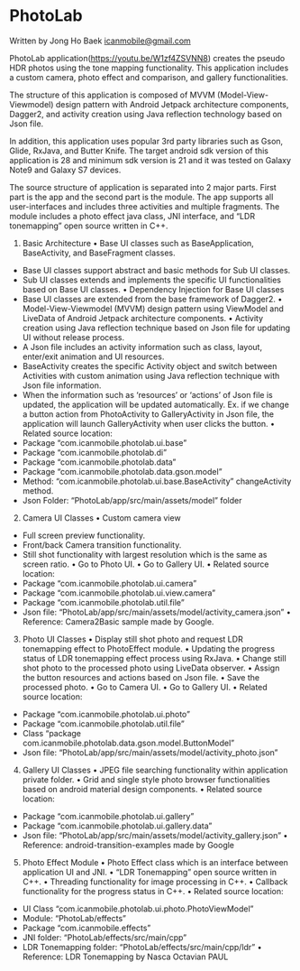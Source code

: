 # PhotoLab
Written by Jong Ho Baek icanmobile@gmail.com

PhotoLab application(https://youtu.be/W1zf4ZSVNN8) creates the pseudo HDR photos using the tone mapping functionality. 
This application includes a custom camera, photo effect and comparison, and gallery functionalities.

The structure of this application is composed of MVVM (Model-View-Viewmodel) design pattern with Android Jetpack architecture components, 
Dagger2, and activity creation using Java reflection technology based on Json file. 

In addition, this application uses popular 3rd party libraries such as Gson, Glide, RxJava, and Butter Knife. 
The target android sdk version of this application is 28 and minimum sdk version is 21 and it was tested on Galaxy Note9 and Galaxy S7 devices.

The source structure of application is separated into 2 major parts. 
First part is the app and the second part is the module. 
The app supports all user-interfaces and includes three activities and multiple fragments. 
The module includes a photo effect java class, JNI interface, and “LDR tonemapping” open source written in C++.

1. Basic Architecture
• Base UI classes such as BaseApplication, BaseActivity, and BaseFragment classes.
  - Base UI classes support abstract and basic methods for Sub UI classes.
  - Sub UI classes extends and implements the specific UI functionalities based on Base UI classes.
• Dependency Injection for Base UI classes
  - Base UI classes are extended from the base framework of Dagger2.
• Model-View-Viewmodel (MVVM) design pattern using ViewModel and LiveData of Android Jetpack architecture components.
• Activity creation using Java reflection technique based on Json file for updating UI without release process.
  - A Json file includes an activity information such as class, layout, enter/exit animation and
UI resources.
  - BaseActivity creates the specific Activity object and switch between Activities with custom animation using Java reflection technique with Json file information.
  - When the information such as ‘resources’ or ‘actions’ of Json file is updated, the application will be updated automatically. 
    Ex. if we change a button action from PhotoActivity to GalleryActivity in Json file, the application will launch GalleryActivity when user clicks the button.
• Related source location:
  - Package “com.icanmobile.photolab.ui.base”
  - Package “com.icanmobile.photolab.di”
  - Package “com.icanmobile.photolab.data”
  - Package “com.icanmobile.photolab.data.gson.model”
  - Method: “com.icanmobile.photolab.ui.base.BaseActivity” changeActivity method.
  - Json Folder: “PhotoLab/app/src/main/assets/model” folder

2. Camera UI Classes
• Custom camera view
  - Full screen preview functionality.
  - Front/back Camera transition functionality.
  - Still shot functionality with largest resolution which is the same as screen ratio.
• Go to Photo UI.
• Go to Gallery UI.
• Related source location:
  - Package “com.icanmobile.photolab.ui.camera”
  - Package “com.icanmobile.photolab.ui.view.camera”
  - Package “com.icanmobile.photolab.util.file”
  - Json file: “PhotoLab/app/src/main/assets/model/activity_camera.json”
• Reference: Camera2Basic sample made by Google.

3. Photo UI Classes
• Display still shot photo and request LDR tonemapping effect to PhotoEffect module.
• Updating the progress status of LDR tonemapping effect process using RxJava.
• Change still shot photo to the processed photo using LiveData observer.
• Assign the button resources and actions based on Json file.
• Save the processed photo.
• Go to Camera UI.
• Go to Gallery UI.
• Related source location:
  - Package “com.icanmobile.photolab.ui.photo”
  - Package “com.icanmobile.photolab.util.file”
  - Class “package com.icanmobile.photolab.data.gson.model.ButtonModel”
  - Json file: “PhotoLab/app/src/main/assets/model/activity_photo.json”

4. Gallery UI Classes
• JPEG file searching functionality within application private folder.
• Grid and single style photo browser functionalities based on android material design components.
• Related source location:
  - Package “com.icanmobile.photolab.ui.gallery”
  - Package “com.icanmobile.photolab.ui.gallery.data”
  - Json file: “PhotoLab/app/src/main/assets/model/activity_gallery.json”
• Reference: android-transition-examples made by Google

5. Photo Effect Module
• Photo Effect class which is an interface between application UI and JNI.
• “LDR Tonemapping” open source written in C++.
• Threading functionality for image processing in C++.
• Callback functionality for the progress status in C++.
• Related source location:
  - UI Class “com.icanmobile.photolab.ui.photo.PhotoViewModel”
  - Module: “PhotoLab/effects”
  - Package “com.icanmobile.effects”
  - JNI folder: “PhotoLab/effects/src/main/cpp”
  - LDR Tonemapping folder: “PhotoLab/effects/src/main/cpp/ldr”
• Reference: LDR Tonemapping by Nasca Octavian PAUL
